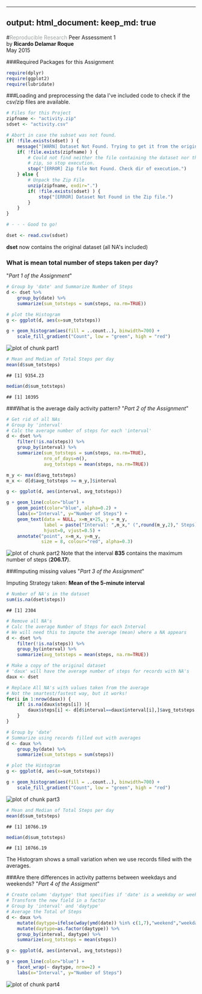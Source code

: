 
---
output: 
  html_document:
    keep_md: true
--- 
#<span style="color:rgba(158, 162, 163, 1);">Reproducible Research</span>
Peer Assessment 1  
by **Ricardo Delamar Roque**  
May 2015

###Required Packages for this Assignment


```r
require(dplyr)
require(ggplot2)
require(lubridate)
```

###Loading and preprocessing the data
I've included code to check if the csv/zip files are available.


```r
# Files for this Project
zipfname <- "activity.zip"
sdset <- "activity.csv"

# Abort in case the subset was not found.
if( !file.exists(sdset) ) {
    message("[WARN] Dataset Not Found. Trying to get it from the original zip file")    
    if( !file.exists(zipfname) ) {
        # Could not find neither the file containing the dataset nor the original
        # zip, so stop execution.
        stop("[ERROR] Zip file Not Found. Check dir of execution.")
    } else {
        # Unpack the Zip File
        unzip(zipfname, exdir=".")
        if( !file.exists(sdset) ) {
            stop("[ERROR] Dataset Not Found in the Zip file.")
        }
    }
}

# - - - Good to go!

dset <- read.csv(sdset)
```

**dset** now contains the original dataset (all NA's included)

### What is mean total number of steps taken per day?
"*Part 1 of the Assignment*"


```r
# Group by 'date' and Summarize Number of Steps
d <- dset %>% 
    group_by(date) %>% 
    summarize(sum_totsteps = sum(steps, na.rm=TRUE))

# plot the Histogram
g <- ggplot(d, aes(x=sum_totsteps))

g + geom_histogram(aes(fill = ..count..), binwidth=700) + 
    scale_fill_gradient("Count", low = "green", high = "red")
```

![plot of chunk part1](figure/part1-1.png) 

```r
# Mean and Median of Total Steps per day
mean(d$sum_totsteps) 
```

```
## [1] 9354.23
```

```r
median(d$sum_totsteps)
```

```
## [1] 10395
```

###What is the average daily activity pattern?
"*Part 2 of the Assignment*"


```r
# Get rid of all NAs
# Group by 'interval'
# Calc the average number of steps for each 'interval'
d <- dset %>%
    filter(!is.na(steps)) %>%
    group_by(interval) %>%
    summarize(sum_totsteps = sum(steps, na.rm=TRUE),
              nro_of_days=n(),
              avg_totsteps = mean(steps, na.rm=TRUE))

m_y <- max(d$avg_totsteps)
m_x <- d[d$avg_totsteps >= m_y,]$interval

g <- ggplot(d, aes(interval, avg_totsteps))

g + geom_line(color="blue") + 
    geom_point(color="blue", alpha=0.2) + 
    labs(x="Interval", y="Number of Steps") + 
    geom_text(data = NULL, x=m_x+25, y = m_y, 
              label = paste("Interval: ",m_x," (",round(m_y,2)," Steps)", sep=""),
              hjust=0, vjust=0.5) + 
    annotate("point", x=m_x, y=m_y, 
             size = 8, colour="red", alpha=0.3)
```

![plot of chunk part2](figure/part2-1.png) 
Note that the interval **835** contains the maximum number of steps (**206.17**).

###Imputing missing values
"*Part 3 of the Assignment*"

Imputing Strategy taken: **Mean of the 5-minute interval**


```r
# Number of NA's in the dataset
sum(is.na(dset$steps))
```

```
## [1] 2304
```

```r
# Remove all NA's
# Calc the average Number of Steps for each Interval
# We will need this to impute the average (mean) where a NA appears
d <- dset %>%
    filter(!is.na(steps)) %>%
    group_by(interval) %>%
    summarize(avg_totsteps = mean(steps, na.rm=TRUE))

# Make a copy of the original dataset
# 'daux' will have the average number of steps for records with NA's
daux <- dset

# Replace All NA's with values taken from the average
# Not the smartest/fastest way, but it works!
for(i in 1:nrow(daux)) {
    if( is.na(daux$steps[i]) ){
        daux$steps[i] <- d[d$interval==daux$interval[i],]$avg_totsteps
    }
}

# Group by 'date'
# Summarize using records filled out with averages
d <- daux %>% 
    group_by(date) %>% 
    summarize(sum_totsteps = sum(steps))

# plot the Histogram
g <- ggplot(d, aes(x=sum_totsteps))

g + geom_histogram(aes(fill = ..count..), binwidth=700) + 
    scale_fill_gradient("Count", low = "green", high = "red")
```

![plot of chunk part3](figure/part3-1.png) 

```r
# Mean and Median of Total Steps per day
mean(d$sum_totsteps) 
```

```
## [1] 10766.19
```

```r
median(d$sum_totsteps)
```

```
## [1] 10766.19
```
The Histogram shows a small variation when we use records filled with the averages.

###Are there differences in activity patterns between weekdays and weekends?
"*Part 4 of the Assigment*"


```r
# Create column 'daytype' that specifies if 'date' is a weekday or weekend
# Transform the new field in a factor
# Group by 'interval' and 'daytype'
# Average the Total of Steps
d <- daux %>% 
    mutate(daytype=ifelse(wday(ymd(date)) %in% c(1,7),"weekend","weekday")) %>%
    mutate(daytype=as.factor(daytype)) %>%
    group_by(interval, daytype) %>%
    summarize(avg_totsteps = mean(steps))

g <- ggplot(d, aes(interval, avg_totsteps))

g + geom_line(color="blue") + 
    facet_wrap(~ daytype, nrow=2) + 
    labs(x="Interval", y="Number of Steps")
```

![plot of chunk part4](figure/part4-1.png) 
